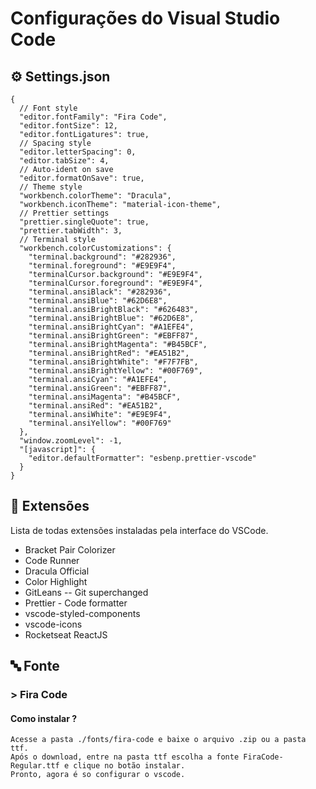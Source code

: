 # Configurações do Visual Studio Code

## ⚙️ Settings.json

```
{
  // Font style
  "editor.fontFamily": "Fira Code",
  "editor.fontSize": 12,
  "editor.fontLigatures": true,
  // Spacing style
  "editor.letterSpacing": 0,
  "editor.tabSize": 4,
  // Auto-ident on save
  "editor.formatOnSave": true,
  // Theme style
  "workbench.colorTheme": "Dracula",
  "workbench.iconTheme": "material-icon-theme",
  // Prettier settings
  "prettier.singleQuote": true,
  "prettier.tabWidth": 3,
  // Terminal style
  "workbench.colorCustomizations": {
    "terminal.background": "#282936",
    "terminal.foreground": "#E9E9F4",
    "terminalCursor.background": "#E9E9F4",
    "terminalCursor.foreground": "#E9E9F4",
    "terminal.ansiBlack": "#282936",
    "terminal.ansiBlue": "#62D6E8",
    "terminal.ansiBrightBlack": "#626483",
    "terminal.ansiBrightBlue": "#62D6E8",
    "terminal.ansiBrightCyan": "#A1EFE4",
    "terminal.ansiBrightGreen": "#EBFF87",
    "terminal.ansiBrightMagenta": "#B45BCF",
    "terminal.ansiBrightRed": "#EA51B2",
    "terminal.ansiBrightWhite": "#F7F7FB",
    "terminal.ansiBrightYellow": "#00F769",
    "terminal.ansiCyan": "#A1EFE4",
    "terminal.ansiGreen": "#EBFF87",
    "terminal.ansiMagenta": "#B45BCF",
    "terminal.ansiRed": "#EA51B2",
    "terminal.ansiWhite": "#E9E9F4",
    "terminal.ansiYellow": "#00F769"
  },
  "window.zoomLevel": -1,
  "[javascript]": {
    "editor.defaultFormatter": "esbenp.prettier-vscode"
  }
}
```

## 🔗 Extensões

Lista de todas extensões instaladas pela interface do VSCode.

- Bracket Pair Colorizer
- Code Runner
- Dracula Official
- Color Highlight
- GitLeans -- Git superchanged
- Prettier - Code formatter
- vscode-styled-components
- vscode-icons
- Rocketseat ReactJS

## 🔤 Fonte

### > Fira Code

#### Como instalar ?

```
Acesse a pasta ./fonts/fira-code e baixe o arquivo .zip ou a pasta ttf.
Após o download, entre na pasta ttf escolha a fonte FiraCode-Regular.ttf e clique no botão instalar.
Pronto, agora é so configurar o vscode.
```
